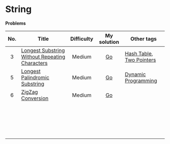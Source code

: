 # String



**Problems**

| No.  | Title                                                        | Difficulty |                         My solution                          | Other tags                                                   |
| :--: | ------------------------------------------------------------ | :--------: | :----------------------------------------------------------: | ------------------------------------------------------------ |
|  3   | [Longest Substring Without Repeating Characters](https://github.com/Apollo4634/LeetCode/blob/master/problem/medium/0003_LongestSubstringWithoutRepeatingCharacters.md) |   Medium   | [Go](https://github.com/Apollo4634/LeetCode/blob/master/src/hash_table/LongestSubstring.java) | [Hash Table](https://github.com/Apollo4634/LeetCode/blob/master/src/hash_table/hash_table.md), [Two Pointers](https://github.com/Apollo4634/LeetCode/blob/master/src/two_pointers/two_pointers.md) |
|  5   | [Longest Palindromic Substring](https://github.com/Apollo4634/LeetCode/blob/master/problem/medium/0005_LongestPalindromicSubstring.md) |   Medium   | [Go](https://github.com/Apollo4634/LeetCode/blob/master/src/string/LongestPalindromicSubstring.java) | [Dynamic Programming](https://github.com/Apollo4634/LeetCode/blob/master/src/dynamic_programming/dynamic_programming.md) |
|  6   | [ZigZag Conversion](https://github.com/Apollo4634/LeetCode/blob/master/problem/medium/0006_ZigZagConversion.md) |   Medium   | [Go](https://github.com/Apollo4634/LeetCode/blob/master/src/string/ZigZagConversion.java) |                                                              |
|      |                                                              |            |                                                              |                                                              |
|      |                                                              |            |                                                              |                                                              |
|      |                                                              |            |                                                              |                                                              |
|      |                                                              |            |                                                              |                                                              |
|      |                                                              |            |                                                              |                                                              |
|      |                                                              |            |                                                              |                                                              |
|      |                                                              |            |                                                              |                                                              |
|      |                                                              |            |                                                              |                                                              |
|      |                                                              |            |                                                              |                                                              |
|      |                                                              |            |                                                              |                                                              |
|      |                                                              |            |                                                              |                                                              |
|      |                                                              |            |                                                              |                                                              |
|      |                                                              |            |                                                              |                                                              |
|      |                                                              |            |                                                              |                                                              |
|      |                                                              |            |                                                              |                                                              |
|      |                                                              |            |                                                              |                                                              |
|      |                                                              |            |                                                              |                                                              |
|      |                                                              |            |                                                              |                                                              |
|      |                                                              |            |                                                              |                                                              |

